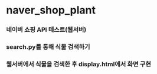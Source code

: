 # naver_shop_plant

### 네이버 쇼핑 API 테스트(웹서버)

### search.py를 통해 식물 검색하기 
### 웹서버에서 식물을 검색한 후 display.html에서 화면 구현
